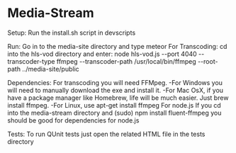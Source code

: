 Media-Stream
============

Setup:
  Run the install.sh script in devscripts

Run:
  Go in to the media-site directory and type meteor
  For Transcoding:
    cd into the hls-vod directory and enter:
    node hls-vod.js --port 4040 --transcoder-type ffmpeg --transcoder-path /usr/local/bin/ffmpeg --root-path ../media-site/public

Dependencies:
  For transcoding you will need FFMpeg. 
    -For Windows you will need to manually download the exe and install it.
    -For Mac OsX, if you have a package manager like Homebrew, life will be much easier. Just brew install ffmpeg.
    -For Linux, use apt-get install ffmpeg
  For node.js
    If you cd into the media-stream directory and (sudo) npm install fluent-ffmpeg you should be good for dependencies for node.js

Tests:
  To run QUnit tests just open the related HTML file in the tests directory
